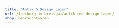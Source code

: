 ```yaml
---
title: "Antik & Design Lager"
url: /freiburg-im-breisgau/antik-und-design-lager/
shop: Gebrauchtwaren
---
```

